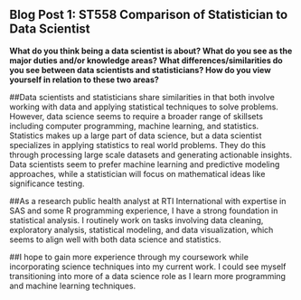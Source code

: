 ## Blog Post 1: ST558 Comparison of Statistician to Data Scientist

**What do you think being a data scientist is about?  What do you see as the major duties and/or knowledge areas?  What differences/similarities do you see between data scientists and statisticians?  How do you view yourself in relation to these two areas?**

##Data scientists and statisticians share similarities in that both involve working with data and applying statistical techniques to solve problems. However, data science seems to require a broader range of skillsets including computer programming, machine learning, and statistics. Statistics makes up a large part of data science, but a data scientist specializes in applying statistics to real world problems. They do this through processing large scale datasets and generating actionable insights. Data scientists seem to prefer machine learning and predictive modeling approaches, while a statistician will focus on mathematical ideas like significance testing. 

##As a research public health analyst at RTI International with expertise in SAS and some R programming experience, I have a strong foundation in statistical analysis.  I routinely work on tasks involving data cleaning, exploratory analysis, statistical modeling, and data visualization, which seems to align well with both data science and statistics. 

##I hope to gain more experience through my coursework while incorporating science techniques into my current work. I could see myself transitioning into more of a data science role as I learn more programming and machine learning techniques.
